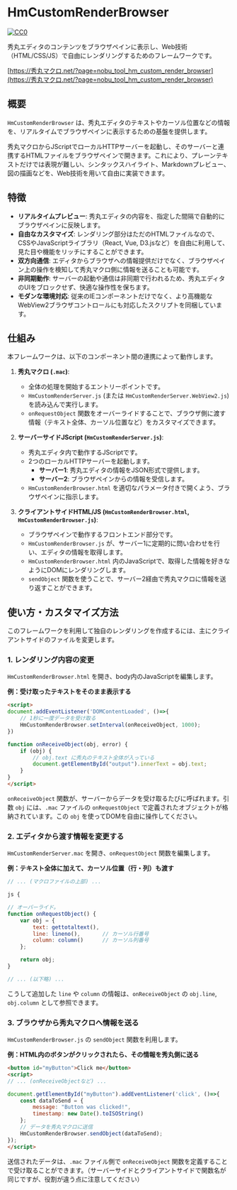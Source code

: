 # HmCustomRenderBrowser

[![CC0](https://img.shields.io/badge/license-CC0-blue.svg?style=flat)](LICENSE.txt)

秀丸エディタのコンテンツをブラウザペインに表示し、Web技術（HTML/CSS/JS）で自由にレンダリングするためのフレームワークです。

[https://秀丸マクロ.net/?page=nobu_tool_hm_custom_render_browser](https://秀丸マクロ.net/?page=nobu_tool_hm_custom_render_browser)

## 概要

`HmCustomRenderBrowser` は、秀丸エディタのテキストやカーソル位置などの情報を、リアルタイムでブラウザペインに表示するための基盤を提供します。

秀丸マクロからJScriptでローカルHTTPサーバーを起動し、そのサーバーと連携するHTMLファイルをブラウザペインで開きます。これにより、プレーンテキストだけでは表現が難しい、シンタックスハイライト、Markdownプレビュー、図の描画などを、Web技術を用いて自由に実装できます。

## 特徴

- **リアルタイムプレビュー**: 秀丸エディタの内容を、指定した間隔で自動的にブラウザペインに反映します。
- **自由なカスタマイズ**: レンダリング部分はただのHTMLファイルなので、CSSやJavaScriptライブラリ（React, Vue, D3.jsなど）を自由に利用して、見た目や機能をリッチにすることができます。
- **双方向通信**: エディタからブラウザへの情報提供だけでなく、ブラウザペイン上の操作を検知して秀丸マクロ側に情報を送ることも可能です。
- **非同期動作**: サーバーの起動や通信は非同期で行われるため、秀丸エディタのUIをブロックせず、快適な操作性を保ちます。
- **モダンな環境対応**: 従来のIEコンポーネントだけでなく、より高機能なWebView2ブラウザコントロールにも対応したスクリプトを同梱しています。

## 仕組み

本フレームワークは、以下のコンポーネント間の連携によって動作します。

1.  **秀丸マクロ (`.mac`)**:
    - 全体の処理を開始するエントリーポイントです。
    - `HmCustomRenderServer.js` (または `HmCustomRenderServer.WebView2.js`) を読み込んで実行します。
    - `onRequestObject` 関数をオーバーライドすることで、ブラウザ側に渡す情報（テキスト全体、カーソル位置など）をカスタマイズできます。

2.  **サーバーサイドJScript (`HmCustomRenderServer.js`)**:
    - 秀丸エディタ内で動作するJScriptです。
    - 2つのローカルHTTPサーバーを起動します。
        - **サーバー1**: 秀丸エディタの情報をJSON形式で提供します。
        - **サーバー2**: ブラウザペインからの情報を受信します。
    - `HmCustomRenderBrowser.html` を適切なパラメータ付きで開くよう、ブラウザペインに指示します。

3.  **クライアントサイドHTML/JS (`HmCustomRenderBrowser.html`, `HmCustomRenderBrowser.js`)**:
    - ブラウザペインで動作するフロントエンド部分です。
    - `HmCustomRenderBrowser.js` が、サーバー1に定期的に問い合わせを行い、エディタの情報を取得します。
    - `HmCustomRenderBrowser.html` 内のJavaScriptで、取得した情報を好きなようにDOMにレンダリングします。
    - `sendObject` 関数を使うことで、サーバー2経由で秀丸マクロに情報を送り返すことができます。

## 使い方・カスタマイズ方法

このフレームワークを利用して独自のレンダリングを作成するには、主にクライアントサイドのファイルを変更します。

### 1. レンダリング内容の変更

`HmCustomRenderBrowser.html` を開き、body内のJavaScriptを編集します。

**例：受け取ったテキストをそのまま表示する**
```html
<script>
document.addEventListener('DOMContentLoaded', ()=>{
    // 1秒に一度データを受け取る
    HmCustomRenderBrowser.setInterval(onReceiveObject, 1000);
})

function onReceiveObject(obj, error) {
    if (obj) {
        // obj.text に秀丸のテキスト全体が入っている
        document.getElementById("output").innerText = obj.text;
    }
}
</script>
```
`onReceiveObject` 関数が、サーバーからデータを受け取るたびに呼ばれます。引数 `obj` には、`.mac` ファイルの `onRequestObject` で定義されたオブジェクトが格納されています。この `obj` を使ってDOMを自由に操作してください。

### 2. エディタから渡す情報を変更する

`HmCustomRenderServer.mac` を開き、`onRequestObject` 関数を編集します。

**例：テキスト全体に加えて、カーソル位置（行・列）も渡す**
```javascript
// ... (マクロファイルの上部) ...

js {

// オーバーライド。
function onRequestObject() {
    var obj = {
        text: gettotaltext(),
        line: lineno(),       // カーソル行番号
        column: column()      // カーソル列番号
    };

    return obj;
}

// ... (以下略) ...
```
こうして追加した `line` や `column` の情報は、`onReceiveObject` の `obj.line`, `obj.column` として参照できます。

### 3. ブラウザから秀丸マクロへ情報を送る

`HmCustomRenderBrowser.js` の `sendObject` 関数を利用します。

**例：HTML内のボタンがクリックされたら、その情報を秀丸側に送る**
```html
<button id="myButton">Click me</button>
<script>
// ... (onReceiveObjectなど) ...

document.getElementById("myButton").addEventListener('click', ()=>{
    const dataToSend = {
        message: "Button was clicked!",
        timestamp: new Date().toISOString()
    };
    // データを秀丸マクロに送信
    HmCustomRenderBrowser.sendObject(dataToSend);
});
</script>
```
送信されたデータは、`.mac` ファイル側で `onReceiveObject` 関数を定義することで受け取ることができます。（サーバーサイドとクライアントサイドで関数名が同じですが、役割が違う点に注意してください）
